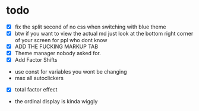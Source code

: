 # todo
- [x] fix the split second of no css when switching with blue theme
- [x] btw if you want to view the actual md just look at the bottom right corner of your screen for ppl who dont know
- [x] ADD THE FUCKING MARKUP TAB
- [x] Theme manager nobody asked for.
- [x] Add Factor Shifts
- use const for variables you wont be changing
- max all autoclickers
- [x] total factor effect
- the ordinal display is kinda wiggly